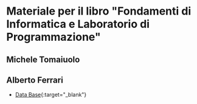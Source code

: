 # Materiale per il libro "Fondamenti di Informatica e Laboratorio di Programmazione"
## Michele Tomaiuolo
## Alberto Ferrari

- [Data Base](https://fondinfo.github.io/database){:target="_blank"}
